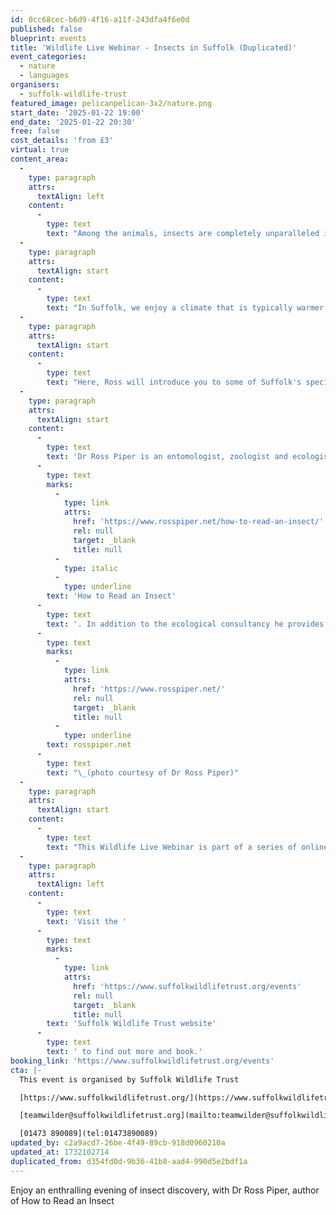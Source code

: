 ```yaml
---
id: 0cc68cec-b6d9-4f16-a11f-243dfa4f6e0d
published: false
blueprint: events
title: 'Wildlife Live Webinar - Insects in Suffolk (Duplicated)'
event_categories:
  - nature
  - languages
organisers:
  - suffolk-wildlife-trust
featured_image: pelicanpelican-3x2/nature.png
start_date: '2025-01-22 19:00'
end_date: '2025-01-22 20:30'
free: false
cost_details: 'from £3'
virtual: true
content_area:
  -
    type: paragraph
    attrs:
      textAlign: left
    content:
      -
        type: text
        text: "Among the animals, insects are completely unparalleled in terms of species number and the breadth of their lifestyles.\_With so many species and individuals they have their feet in a lot of pies, ecologically speaking. Whether it’s pollination, the recycling of organic matter, the churning of the soil or simply being eaten by larger animals, their reach is immense. Without them, humans wouldn’t survive very long at all. We tend to forget this though and, on the whole, insects are overlooked.\_"
  -
    type: paragraph
    attrs:
      textAlign: start
    content:
      -
        type: text
        text: "In Suffolk, we enjoy a climate that is typically warmer and drier than many other parts of the UK. These conditions and the variety of habitats on offer - from\_ancient woodlands, to marshes and the coastal sandlings - make Suffolk one of the best places in the country for insects. Every habitat has its own distinctive assemblage of six-legged inhabitants and taking time to familiarise yourself with just a small proportion of these will provide endless hours of fascination.\_"
  -
    type: paragraph
    attrs:
      textAlign: start
    content:
      -
        type: text
        text: "Here, Ross will introduce you to some of Suffolk's special insects, exploring their captivating lives and encouraging you to look more closely at these animals. Hone your powers of observation and you’ll be amazed at what you can find, even on your own doorstep!\_"
  -
    type: paragraph
    attrs:
      textAlign: start
    content:
      -
        type: text
        text: 'Dr Ross Piper is an entomologist, zoologist and ecologist and author of the book '
      -
        type: text
        marks:
          -
            type: link
            attrs:
              href: 'https://www.rosspiper.net/how-to-read-an-insect/'
              rel: null
              target: _blank
              title: null
          -
            type: italic
          -
            type: underline
        text: 'How to Read an Insect'
      -
        type: text
        text: '. In addition to the ecological consultancy he provides in the UK, his work has taken him around the world where he has discovered a new genus and several new species. Eager to share his enthusiasm for the natural world, he has written numerous books and articles and worked on TV projects as an on-screen expert and consultant for the likes of the BBC, the Smithsonian Institution and various independent production companies. '
      -
        type: text
        marks:
          -
            type: link
            attrs:
              href: 'https://www.rosspiper.net/'
              rel: null
              target: _blank
              title: null
          -
            type: underline
        text: rosspiper.net
      -
        type: text
        text: "\_(photo courtesy of Dr Ross Piper)"
  -
    type: paragraph
    attrs:
      textAlign: start
    content:
      -
        type: text
        text: "This Wildlife Live Webinar is part of a series of online events on a range of wildlife topics. It is scheduled\_to last approximately one and a half hours, including a presentation plus a questions & answers session. Suffolk Wildlife Trust uses the Zoom platform for its webinars and, when you book, you will receive simple instructions on how to join the event from the comfort of your own\_home. When booking, please input the same email you will be using on the night. Subtitles are available."
  -
    type: paragraph
    attrs:
      textAlign: left
    content:
      -
        type: text
        text: 'Visit the '
      -
        type: text
        marks:
          -
            type: link
            attrs:
              href: 'https://www.suffolkwildlifetrust.org/events'
              rel: null
              target: _blank
              title: null
        text: 'Suffolk Wildlife Trust website'
      -
        type: text
        text: ' to find out more and book.'
booking_link: 'https://www.suffolkwildlifetrust.org/events'
cta: |-
  This event is organised by Suffolk Wildlife Trust

  [https://www.suffolkwildlifetrust.org/](https://www.suffolkwildlifetrust.org/)

  [teamwilder@suffolkwildlifetrust.org](mailto:teamwilder@suffolkwildlifetrust.org)

  [01473 890089](tel:01473890089)
updated_by: c2a9acd7-26be-4f49-89cb-918d0960210a
updated_at: 1732102714
duplicated_from: d354fd0d-9b36-41b8-aad4-990d5e2bdf1a
---
```

Enjoy an enthralling evening of insect discovery, with Dr Ross Piper, author of How to Read an Insect